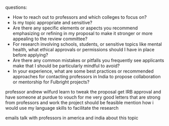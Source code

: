 questions:
- How to reach out to professors and which colleges to focus on?
- Is my topic appropriate and sensitive?
- Are there any specific elements or aspects you recommend emphasizing or refining in my proposal to make it stronger or more appealing to the review committee?
- For research involving schools, students, or sensitive topics like mental health, what ethical approvals or permissions should I have in place before applying?
- Are there any common mistakes or pitfalls you frequently see applicants make that I should be particularly mindful to avoid?
- In your experience, what are some best practices or recommended approaches for contacting professors in India to propose collaboration or mentorship for Fulbright projects?

professor andrew wilfurd
learn to tweak the proposal
get IRB approval and have someone at purdue to vouch for me
very good letters that are strong from professors and work
the project should be feasible
mention how i would use my language skills to facilitate the research

emails
talk with professors in america and india about this topic

